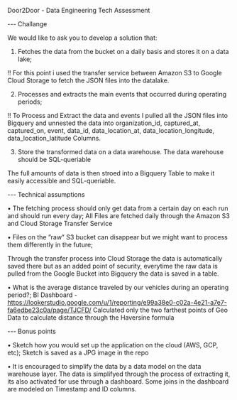 Door2Door - Data Engineering Tech Assessment


--- Challange

We would like to ask you to develop a solution that:
1. Fetches the data from the bucket on a daily basis and stores it on a data lake;

!! For this point i used the transfer service between Amazon S3 to Google Cloud Storage to fetch the JSON files into the datalake. 

2. Processes and extracts the main events that occurred during operating periods;

!! To Process and Extract the data and events I pulled all the JSON files into Bigquery and unnested the data into 
organization_id, captured_at, captured_on, event, data_id, data_location_at, data_location_longitude, data_location_latitude Columns.


3. Store the transformed data on a data warehouse. The data warehouse should be SQL-queriable

The full amounts of data is then stroed into a Bigquery Table to make it easily accessible and SQL-queriable.

--- Technical assumptions

• The fetching process should only get data from a certain day on each run and should run every day;
All Files are fetched daily through the Amazon S3 and Cloud Storage Transfer  Service

• Files on the ”raw” S3 bucket can disappear but we might want to process them differently in the
future;

Through the transfer process into Cloud Storage the data is automatically saved there but as an added point of security, everytime the raw data is pulled from the Google Bucket into Bigquery the data is saved in a table. 

• What is the average distance traveled by our vehicles during an operating period?;
BI Dashboard - https://lookerstudio.google.com/u/1/reporting/e99a38e0-c02a-4e21-a7e7-fa6edbe23c0a/page/TJCFD/
Calculated only the two farthest points of Geo Data to calculate distance through the Haversine formula

--- Bonus points

• Sketch how you would set up the application on the cloud (AWS, GCP, etc);
Sketch is saved as a JPG image in the repo

• It is encouraged to simplify the data by a data model on the data warehouse layer.
The data is simplifyed through the process of extracting it, its also activated for use through a dashboard.
Some joins in the dashboard are modeled on Timestamp and ID columns.
